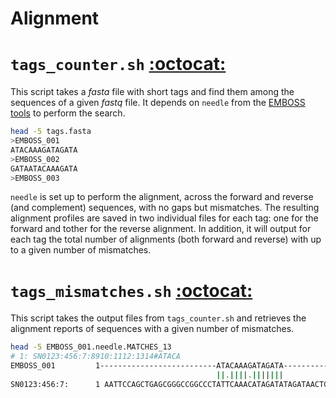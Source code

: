 Alignment
=========


# `tags_counter.sh` [:octocat:](https://github.com/mscastillo/Alignment/blob/master/tags_counter.sh)

This script takes a *fasta* file with short tags and find them among the sequences of a given *fastq* file. It depends on `needle` from the [EMBOSS tools](http://www.ebi.ac.uk/Tools/emboss/) to perform the search.

```bash
head -5 tags.fasta 
>EMBOSS_001
ATACAAAGATAGATA
>EMBOSS_002
GATAATACAAAGATA
>EMBOSS_003
```

`needle` is set up to perform the alignment, across the forward and reverse (and complement) sequences, with no gaps but mismatches. The resulting alignment profiles are saved in two individual files for each tag: one for the forward and tother for the reverse alignment. In addition, it will output for each tag the total number of alignments (both forward and reverse) with up to a given number of mismatches.


# `tags_mismatches.sh` [:octocat:](https://github.com/mscastillo/Alignment/blob/master/tags_mismatches.sh)

This script takes the output files from `tags_counter.sh` and retrieves the alignment reports of sequences with a given number of mismatches.

```bash
head -5 EMBOSS_001.needle.MATCHES_13 
# 1: SN0123:456:7:8910:1112:1314#ATACA
EMBOSS_001         1--------------------------ATACAAAGATAGATA----------     15
                                              ||.||||.|||||||
SN0123:456:7:      1 AATTCCAGCTGAGCGGGCCGGCCCTATTCAAACATAGATATAGATAACTG     50
```
